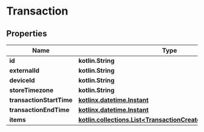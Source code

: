 
# Transaction

## Properties
| Name | Type | Description | Notes |
| ------------ | ------------- | ------------- | ------------- |
| **id** | **kotlin.String** |  |  [optional] |
| **externalId** | **kotlin.String** |  |  [optional] |
| **deviceId** | **kotlin.String** |  |  [optional] |
| **storeTimezone** | **kotlin.String** |  |  [optional] |
| **transactionStartTime** | [**kotlinx.datetime.Instant**](kotlinx.datetime.Instant.md) |  |  [optional] |
| **transactionEndTime** | [**kotlinx.datetime.Instant**](kotlinx.datetime.Instant.md) |  |  [optional] |
| **items** | [**kotlin.collections.List&lt;TransactionCreateRequestItemsInner&gt;**](TransactionCreateRequestItemsInner.md) |  |  [optional] |



